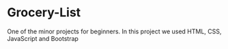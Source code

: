 # Grocery-List

One of the minor projects for beginners.
In this project we used HTML, CSS, JavaScript and Bootstrap
